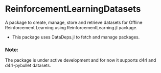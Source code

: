 # ReinforcementLearningDatasets

A package to create, manage, store and retrieve datasets for Offline Reinforcement Learning using ReinforcementLearning.jl package.

- This package uses DataDeps.jl to fetch and manage packages.

### Note:

The package is under active development and for now it supports d4rl and d4rl-pybullet datasets.